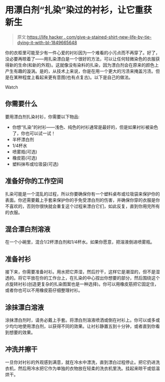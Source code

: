 # 用漂白剂“扎染”染过的衬衫，让它重获新生

> 原文:[https://life hacker . com/give-a-stained-shirt-new-life-by-tie-dying-it-with-bl-1849665648](https://lifehacker.com/give-a-stained-shirt-new-life-by-tie-dying-it-with-bl-1849665648)

你的衣柜里可能至少有一件心爱的衬衫因为一个难看的小污点而不再穿了。好了，没必要再晾着了——用扎染漂白是一个很好的方法，可以让任何轻微染色的衣服获得新的生命(和新的外观)。这就像没有染料的扎染，因为漂白剂会在原来的颜色上产生有趣的漩涡。是的，从技术上来说，你是在用一个更大的污渍来掩盖污渍。但是在某种程度上看起来更有意图(也有点复古)。以下是自己的做法。

Watch

## 你需要什么

要用漂白剂扎染衬衫，你需要以下物品:

*   你想“扎染”的衬衫——浅色、纯色的衬衫通常是最好的，但是如果衬衫被染色了，你也可以试一试！
*   半杯漂白剂
*   1/4杯水
*   喷雾瓶(可选)
*   橡皮筋(可选)
*   塑料抹布或垃圾袋(可选)

## 准备好你的工作空间

扎染可能是一个混乱的过程，所以你要确保你有一个塑料桌布或垃圾袋来保护你的表面。你还需要戴上手套来保护你的手免受漂白剂的伤害，并确保你穿的衣服是你不喜欢的，否则你很快就会重复这个过程来漂白它们，如此反复，直到你用完所有的衣服。

## 混合漂白剂溶液

在一个小碗里，混合1/2杯漂白剂和1/4杯水。如果你愿意，把溶液倒进喷雾瓶。

## 准备衬衫

接下来，你需要准备衬衫。用水把它弄湿，然后拧干，这样它是潮湿的，但不是湿透的。将它平放在你的工作台上，在扎染的中心捏出你想要的部分，然后围绕这个点旋转衬衫(创造更复杂的扎染图案也是一种选择)。你可以用橡皮筋把它固定住，或者你也可以不用橡皮筋仔细整理衬衫。

## 涂抹漂白溶液

涂抹漂白剂时，请务必戴上手套。将漂白剂溶液喷洒或倒在衬衫上。你可以或多或少均匀地使用漂白剂，以获得不同的效果。让衬衫静置五到十分钟，或者直到你看到想要的效果。

## 冲洗并擦干

一旦你对衬衫的外观感到满意，就在冷水中漂洗，直到漂白过程停止。把它扔进洗衣机，然后用冷水把它作为单独的衣物放在轻柔的洗衣机里洗。挂起来晾干或低温烘干。
